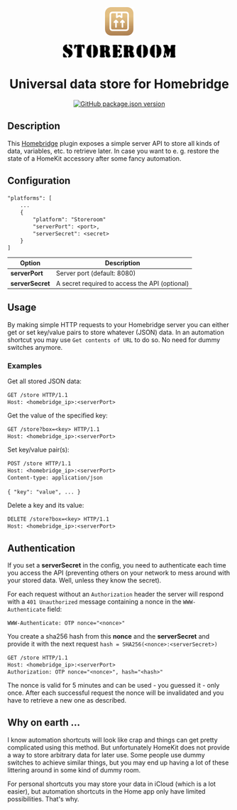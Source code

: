 <span align="center">

<img src="./branding/app-icon.png"><br><br>
<img src="./branding/storeroom.svg" style="height: 30px" alt="Storeroom">

# Universal data store for Homebridge

[![GitHub package.json version](https://img.shields.io/github/package-json/v/maxgrafik/homebridge-storeroom)](https://github.com/maxgrafik/homebridge-storeroom)

</span>


## Description

This [Homebridge](https://homebridge.io) plugin exposes a simple server API to store all kinds of data, variables, etc. to retrieve later. In case you want to e. g. restore the state of a HomeKit accessory after some fancy automation.


## Configuration

```
"platforms": [
    ...
    {
        "platform": "Storeroom"
        "serverPort": <port>,
        "serverSecret": <secret>
    }
]
```

Option | Description
------ | -----------
**serverPort** | Server port (default: 8080)
**serverSecret** | A secret required to access the API (optional)


## Usage

By making simple HTTP requests to your Homebridge server you can either get or set key/value pairs to store whatever (JSON) data. In an automation shortcut you may use `Get contents of URL` to do so. No need for dummy switches anymore.

### Examples

Get all stored JSON data:
```
GET /store HTTP/1.1
Host: <homebridge_ip>:<serverPort>
```

Get the value of the specified key:

```
GET /store?box=<key> HTTP/1.1
Host: <homebridge_ip>:<serverPort>
```

Set key/value pair(s):

```
POST /store HTTP/1.1
Host: <homebridge_ip>:<serverPort>
Content-type: application/json

{ "key": "value", ... }
```

Delete a key and its value:

```
DELETE /store?box=<key> HTTP/1.1
Host: <homebridge_ip>:<serverPort>
```

## Authentication

If you set a **serverSecret** in the config, you need to authenticate each time you access the API (preventing others on your network to mess around with your stored data. Well, unless they know the secret).

For each request without an `Authorization` header the server will respond with a `401 Unauthorized` message containing a nonce in the `WWW-Authenticate` field:

```
WWW-Authenticate: OTP nonce="<nonce>"
```

You create a sha256 hash from this **nonce** and the **serverSecret** and provide it with the next request `hash = SHA256(<nonce>:<serverSecret>)`

```
GET /store HTTP/1.1
Host: <homebridge_ip>:<serverPort>
Authorization: OTP nonce="<nonce>", hash="<hash>"
```

The nonce is valid for 5 minutes and can be used - you guessed it - only once. After each successful request the nonce will be invalidated and you have to retrieve a new one as described.


## Why on earth ...

I know automation shortcuts will look like crap and things can get pretty complicated using this method. But unfortunately HomeKit does not provide a way to store arbitrary data for later use. Some people use dummy switches to achieve similar things, but you may end up having a lot of these littering around in some kind of dummy room.

For personal shortcuts you may store your data in iCloud (which is a lot easier), but automation shortcuts in the Home app only have limited possibilities. That's why.
